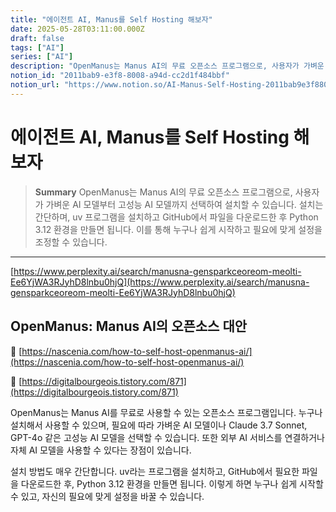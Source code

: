 ```yaml
---
title: "에이전트 AI, Manus를 Self Hosting 해보자"
date: 2025-05-28T03:11:00.000Z
draft: false
tags: ["AI"]
series: ["AI"]
description: "OpenManus는 Manus AI의 무료 오픈소스 프로그램으로, 사용자가 가벼운 AI 모델부터 고성능 AI 모델까지 선택하여 설치할 수 있습니다. 설치는 간단하며, uv 프로그램을 설치하고 GitHub에서 파일을 다운로드한 후 Python 3.12 환경을 만들면 됩니다. 이를 통해 누구나 쉽게 시작하고 필요에 맞게 설정을 조정할 수 있습니다."
notion_id: "2011bab9-e3f8-8008-a94d-cc2d1f484bbf"
notion_url: "https://www.notion.so/AI-Manus-Self-Hosting-2011bab9e3f88008a94dcc2d1f484bbf"
---
```


# 에이전트 AI, Manus를 Self Hosting 해보자

> **Summary**
> OpenManus는 Manus AI의 무료 오픈소스 프로그램으로, 사용자가 가벼운 AI 모델부터 고성능 AI 모델까지 선택하여 설치할 수 있습니다. 설치는 간단하며, uv 프로그램을 설치하고 GitHub에서 파일을 다운로드한 후 Python 3.12 환경을 만들면 됩니다. 이를 통해 누구나 쉽게 시작하고 필요에 맞게 설정을 조정할 수 있습니다.

---

[https://www.perplexity.ai/search/manusna-gensparkceoreom-meolti-Ee6YjWA3RJyhD8lnbu0hjQ](https://www.perplexity.ai/search/manusna-gensparkceoreom-meolti-Ee6YjWA3RJyhD8lnbu0hjQ)

## OpenManus: Manus AI의 오픈소스 대안

🔗 [https://nascenia.com/how-to-self-host-openmanus-ai/](https://nascenia.com/how-to-self-host-openmanus-ai/)

🔗 [https://digitalbourgeois.tistory.com/871](https://digitalbourgeois.tistory.com/871)

OpenManus는 Manus AI를 무료로 사용할 수 있는 오픈소스 프로그램입니다. 누구나 설치해서 사용할 수 있으며, 필요에 따라 가벼운 AI 모델이나 Claude 3.7 Sonnet, GPT-4o 같은 고성능 AI 모델을 선택할 수 있습니다. 또한 외부 AI 서비스를 연결하거나 자체 AI 모델을 사용할 수 있다는 장점이 있습니다.

설치 방법도 매우 간단합니다. uv라는 프로그램을 설치하고, GitHub에서 필요한 파일을 다운로드한 후, Python 3.12 환경을 만들면 됩니다. 이렇게 하면 누구나 쉽게 시작할 수 있고, 자신의 필요에 맞게 설정을 바꿀 수 있습니다.

